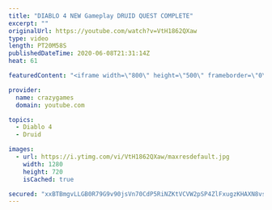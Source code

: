 ```yaml
---
title: "DIABLO 4 NEW Gameplay DRUID QUEST COMPLETE"
excerpt: ""
originalUrl: https://youtube.com/watch?v=VtH1862QXaw
type: video
length: PT20M58S
publishedDateTime: 2020-06-08T21:31:14Z
heat: 61

featuredContent: "<iframe width=\"800\" height=\"500\" frameborder=\"0\" src=\"https://www.youtube.com/embed/VtH1862QXaw\" allow=\"accelerometer; autoplay; encrypted-media; gyroscope; picture-in-picture\" allowfullscreen></iframe>"

provider:
  name: crazygames
  domain: youtube.com

topics:
  - Diablo 4
  - Druid

images:
  - url: https://i.ytimg.com/vi/VtH1862QXaw/maxresdefault.jpg
    width: 1280
    height: 720
    isCached: true

secured: "xxBTBmgvLLGB0R79G9v90jsVn70CdP5RiNZKtVCVW2pSP4ZlFxugzKHAXN8vsKvAVKdbzQ2LrTxCj4+pLR9P2zldjs1yXKx/U9OeKBJwq2y9my5iwY/4/SC5FgTC/bCRb+nROsHQWX90rYEhoFT/YmRyRPB6duTzBnrB+7G6bTxrLb3A7a6G9Lhw5tkJLph0bSplai7R8wJSu406NUxyqe2epJcW0KxS+x3fxEgo0H6Qlxo6X021qwHfLPjG8nZlonTWIe2WbkEfSAIUKZGGP7ZhSIoHFky+i4WY+rmIWaWhU/4v5ZGqhrIANGIoifgGBdBQ/ooZR9KmT7i7SLfgQ48w4XKvqBLx/+rlyMMOUsTzatoo2mT7Bpf+C0KnXmt4wvchH21BNg69FA+/7dkutxXZhrHEZkJAEyFc9+OOvuc=;WL1Wtlr6HDjHpkZcDG1zfA=="
---
```


